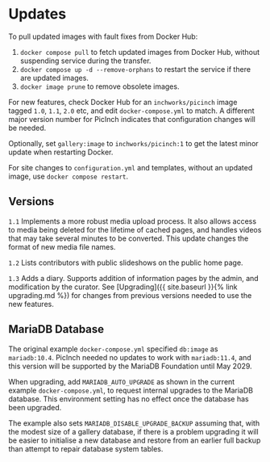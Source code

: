 # Updates
To pull updated images with fault fixes from Docker Hub:
1. `docker compose pull` to fetch updated images from Docker Hub, without suspending service during the transfer.
1. `docker compose up -d --remove-orphans` to restart the service if there are updated images.
1. `docker image prune` to remove obsolete images.

For new features, check Docker Hub for an `inchworks/picinch` image tagged `1.0`, `1.1`, `2.0` etc, and edit `docker-compose.yml` to match. A different major version number for PicInch indicates that configuration changes will be needed.

Optionally, set `gallery:image` to `inchworks/picinch:1` to get the latest minor update when restarting Docker.

For site changes to `configuration.yml` and templates, without an updated image, use `docker compose restart`.

## Versions
`1.1` Implements a more robust media upload process. It also allows access to media being deleted for the lifetime of cached pages, and handles videos that may take several minutes to be converted. This update changes the format of new media file names.

`1.2` Lists contributors with public slideshows on the public home page.

`1.3` Adds a diary. Supports addition of information pages by the admin, and modification by the curator. See [Upgrading]({{ site.baseurl }}{% link upgrading.md %}) for changes from previous versions needed to use the new features.

## MariaDB Database
The original example `docker-compose.yml` specified `db:image` as `mariadb:10.4`.
PicInch needed no updates to work with `mariadb:11.4`, and this version will be supported by the MariaDB Foundation until May 2029.

When upgrading, add `MARIADB_AUTO_UPGRADE` as shown in the current example `docker-compose.yml`, to request internal upgrades to the MariaDB database. This environment setting has no effect once the database has been upgraded.

The example also sets `MARIADB_DISABLE_UPGRADE_BACKUP` assuming that, with the modest size of a gallery database, if there is a problem upgrading it will be easier to initialise a new database and restore from an earlier full backup than attempt to repair database system tables.